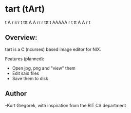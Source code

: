tart (tArt)
============
 
 t        A     r rrr    t
ttt      A A    rr  r   ttt
 t      AAAAA   r        t
 tt    A     A  r        t


Overview:
----------

tart is a C (ncurses) based image editor for NIX. 

Features (planned):
- Open jpg, png and "view" them
- Edit said files
- Save them to disk

Author
-------

-Kurt Gregorek, with inspiration from the RIT CS department 
